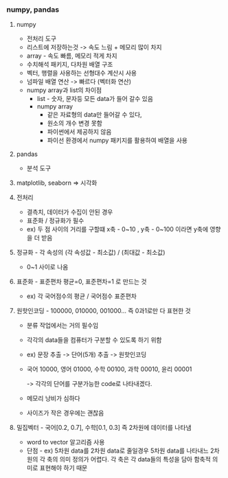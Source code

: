 ### numpy, pandas

1. numpy
   * 전처리 도구
   * 리스트에 저장하는것 -> 속도 느림 + 메모리 많이 차지
   * array - 속도 빠름, 메모리 적게 차지
   * 수치해석 패키지, 다차원 배열 구조
   * 벡터, 행렬을 사용하는 선형대수 계산시 사용
   * 넘파일 배열 연산 -> 빠르다 (벡터화 연산)
   * numpy array과 list의 차이점
     * list - 숫자, 문자등 모든 data가 들어 갈수 있음
     * numpy array 
       * 같은 자료형의 data만 들어갈 수 있다, 
       * 원소의 개수 변경 못함
       * 파이썬에서 제공하지 않음
       * 파이선 환경에서 numpy 패키지를 활용하여 배열을 사용

2. pandas

   * 분석 도구

3. matplotlib, seaborn => 시각화

4. 전처리

   *  결측치, 데이터가 수집이 안된 경우
   * 표준화 / 정규화가 필수
   * ex) 두 점 사이의 거리를 구할떄 x축 - 0~10 , y축 - 0~100 이라면 y축에 영향을 더 받음

5. 정규화 - 각 속성의 (각 속성값 - 최소값) / (최대값 - 최소값)

   * 0~1 사이로 나옴

6. 표준화 - 표준편차 평균=0, 표준편차=1 로 만드는 것

   * ex) 각 국어점수의 평균 / 국어점수 표준편차

7. 원핫인코딩 - 100000, 010000, 001000... 즉 0과1로만 다 표현한 것

   * 분류 작업에서는 거의 필수임

   * 각각의 data들을 컴퓨터가 구분할 수 있도록 하기 위함

   * ex) 문장 추출 -> 단어(5개) 추출 -> 원핫인코딩

   * 국어 10000, 영어 01000, 수학 00100, 과학 00010, 윤리 00001

      -> 각각의 단어를 구분가능한 code로 나타내겠다.

   * 메모리 낭비가 심하다

   * 사이즈가 작은 경우에는 괜찮음 

8. 밀집벡터 - 국어[0.2, 0.7], 수학[0.1, 0.3] 즉 2차원에 데이터를 나타냄

   * word to vector 알고리즘 사용
   * 단점 - ex) 5차원 data를 2차원 data로 줄일경우 5차원 data를 나타내느 2차원의 각 축의 의미 정의가 어렵다. 각 축은 각 data들의 특성을 담아 함축적 의미로 표현해야 하기 때문